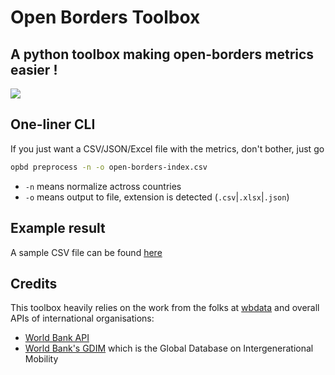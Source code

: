 # Open Borders Toolbox

## A python toolbox making open-borders metrics easier !

![](https://i.imgur.com/4UCAuYd.png)

## One-liner CLI

If you just want a CSV/JSON/Excel file with the metrics, don't bother, just go

```bash
opbd preprocess -n -o open-borders-index.csv
```

* `-n` means normalize actross countries
* `-o` means output to file, extension is detected (`.csv`|`.xlsx`|`.json`)


## Example result

A sample CSV file can be found [here](tests/open-borders-index.csv)

## Credits

This toolbox heavily relies on the work from the folks at [wbdata](https://github.com/OliverSherouse/wbdata) and overall APIs of
international organisations:

- [World Bank API](https://data.worldbank.org/)
- [World Bank's GDIM][1] which is the Global Database on Intergenerational Mobility


[1]:https://datacatalog.worldbank.org/search/dataset/0050771/Global-Database-on-Intergenerational-Mobility
